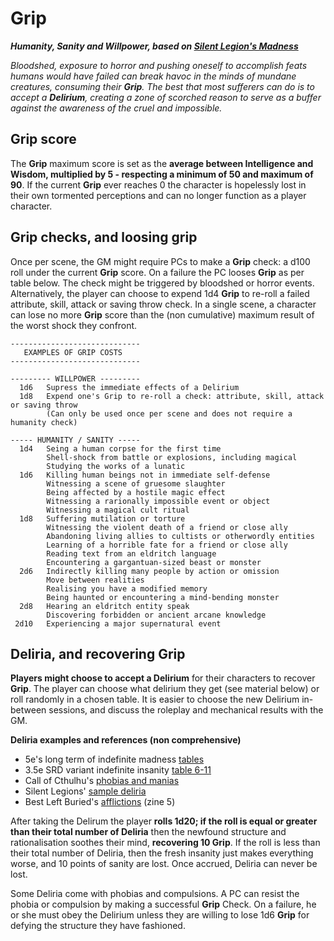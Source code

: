 # Grip
***Humanity, Sanity and Willpower, based on [Silent Legion's Madness](https://drive.google.com/open?id=1CexCpDNKNSMNnkGgDNrVne1gG-03L5dm&usp=drive_fs)***

*Bloodshed, exposure to horror and pushing oneself to accomplish feats humans would have failed can break havoc in the minds of mundane creatures, consuming their **Grip**. The best that most sufferers can do is to accept a **Delirium**, creating a zone of scorched reason to serve as a buffer against the awareness of the cruel and impossible.*

## Grip score

The **Grip** maximum score is set as the **average between Intelligence and Wisdom, multiplied by 5 - respecting a minimum of 50 and maximum of 90**. If the current **Grip** ever reaches 0 the character is hopelessly lost in their own tormented perceptions and can no longer function as a player character.

## Grip checks, and loosing grip

Once per scene, the GM might require PCs to make a **Grip** check: a d100 roll under the current **Grip** score. On a failure the PC looses **Grip** as per table below. The check might be triggered by bloodshed or horror events. Alternatively, the player can choose to expend 1d4 **Grip** to re-roll a failed attribute, skill, attack or saving throw check. In a single scene, a character can lose no more **Grip** score than the (non cumulative) maximum result of the worst shock they confront.

```
-----------------------------
   EXAMPLES OF GRIP COSTS  
-----------------------------

--------- WILLPOWER ---------
  1d6   Supress the immediate effects of a Delirium
  1d8   Expend one's Grip to re-roll a check: attribute, skill, attack or saving throw
        (Can only be used once per scene and does not require a humanity check)

----- HUMANITY / SANITY -----
  1d4   Seing a human corpse for the first time
        Shell-shock from battle or explosions, including magical
        Studying the works of a lunatic
  1d6   Killing human beings not in immediate self-defense
        Witnessing a scene of gruesome slaughter
        Being affected by a hostile magic effect
        Witnessing a rarionally impossible event or object
        Witnessing a magical cult ritual
  1d8   Suffering mutilation or torture
        Witnessing the violent death of a friend or close ally
        Abandoning living allies to cultists or otherwordly entities
        Learning of a horrible fate for a friend or close ally
        Reading text from an eldritch language
        Encountering a gargantuan-sized beast or monster
  2d6   Indirectly killing many people by action or omission
        Move between realities
        Realising you have a modified memory
        Being haunted or encountering a mind-bending monster
  2d8   Hearing an eldritch entity speak
        Discovering forbidden or ancient arcane knowledge
 2d10   Experiencing a major supernatural event

```

## Deliria, and recovering Grip

**Players might choose to accept a Delirium** for their characters to recover **Grip**. The player can choose what delirium they get (see material below) or roll randomly in a chosen table. It is easier to choose the new Delirium in-between sessions, and discuss the roleplay and mechanical results with the GM.

**Deliria examples and references (non comprehensive)**
- 5e's long term of indefinite madness [tables](http://dnd5e.wikidot.com/madness)
- 3.5e SRD variant indefinite insanity [table 6-11](https://www.d20srd.org/srd/variant/campaigns/sanity.htm)
- Call of Cthulhu's [phobias and manias](https://cthulhuwiki.chaosium.com/rules/sanity.html#sample-phobias-and-manias)
- Silent Legions' [sample deliria](https://i.imgur.com/pHGjaC1.png)
- Best Left Buried's [afflictions](https://drive.google.com/file/d/1gMvMcuhIFXWkvjqnP8e-XpcMVObmRVrY/view) (zine 5)

After taking the Delirum the player **rolls 1d20; if the roll is equal or greater than their total number of Deliria** then the newfound structure and rationalisation soothes their mind, **recovering 10 Grip**. If the roll is less than their total number of Deliria, then the fresh insanity just makes everything worse, and 10 points of sanity are lost. Once accrued, Deliria can never be lost.

Some Deliria come with phobias and compulsions. A PC can resist the phobia or compulsion by making a successful **Grip** Check. On a failure, he or she must obey the Delirium unless they are willing to lose 1d6 **Grip** for defying the structure they have fashioned.

